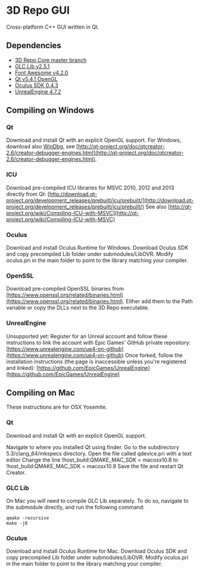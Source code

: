 3D Repo GUI
=========

Cross-platform C++ GUI written in Qt.

## Dependencies

- [3D Repo Core master branch](https://github.com/3drepo/3drepocore)
- [GLC Lib v2.5.1](https://github.com/laumaya/GLC_lib/tree/Version_2_5_1)
- [Font Awesome v4.2.0](https://github.com/FortAwesome/Font-Awesome/tree/v4.2.0)
- [Qt v5.4.1 OpenGL](https://www.qt.io/download-open-source/#section-2)
- [Oculus SDK 0.4.3](https://developer.oculus.com/downloads/)
- [UnrealEngine 4.7.2](https://github.com/3drepo/UnrealEngine)

## Compiling on Windows

### Qt

Download and install Qt with an explicit OpenGL support.
For Windows, download also [WinDbg](http://msdn.microsoft.com/en-us/windows/hardware/hh852365), see [http://qt-project.org/doc/qtcreator-2.6/creator-debugger-engines.html](http://qt-project.org/doc/qtcreator-2.6/creator-debugger-engines.html).

### ICU

Download pre-compiled ICU libraries for MSVC 2010, 2012 and 2013 directly from Qt: [http://download.qt-project.org/development_releases/prebuilt/icu/prebuilt/](http://download.qt-project.org/development_releases/prebuilt/icu/prebuilt/)
See also [http://qt-project.org/wiki/Compiling-ICU-with-MSVC](http://qt-project.org/wiki/Compiling-ICU-with-MSVC)

### Oculus

Download and install Oculus Runtime for Windows. Download Oculus SDK and copy precompiled Lib folder under submodules/LibOVR. Modify oculus.pri in the main folder to point to the library matching your compiler.

### OpenSSL

Download pre-compiled OpenSSL binaries from [https://www.openssl.org/related/binaries.html](https://www.openssl.org/related/binaries.html). Either add them to the Path variable or copy the DLLs next to the 3D Repo executable.

### UnrealEngine

Unsupported yet: Register for an Unreal account and follow these instructions to link the account with Epic Games' GitHub private repository: [https://www.unrealengine.com/ue4-on-github](https://www.unrealengine.com/ue4-on-github)
Once forked, follow the installation instructions (the page is inaccessible unless you're registered and linked): [https://github.com/EpicGames/UnrealEngine](https://github.com/EpicGames/UnrealEngine) 

## Compiling on Mac

These instructions are for OSX Yosemite.

### Qt

Download and install Qt with an explicit OpenGL support.

Navigate to where you installed Qt using finder.
Go to the subdirectory 5.3/clang_64/mkspecs directory.
Open the file called qdevice.pri with a text editor
Change the line !host_build:QMAKE_MAC_SDK = macosx10.8 to !host_build:QMAKE_MAC_SDK = macosx10.9
Save the file and restart Qt Creator.

### GLC Lib

On Mac you will need to compile GLC Lib separately. To do so, navigate to the submodule directly, and run the following command:

```
qmake -recursive
make -j8
```

### Oculus

Download and install Oculus Runtime for Mac. Download Oculus SDK and copy precompiled Lib folder under submodules/LibOVR. Modify oculus.pri in the main folder to point to the library matching your compiler.
